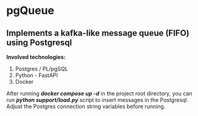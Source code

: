 # pgQueue

## Implements a kafka-like message queue (FIFO) using Postgresql

**Involved technologies:**
1. Postgres / PL/pgSQL
2. Python - FastAPI
3. Docker 
   
After running ***docker compose up -d*** in the project root directory, you can run ***python support/load.py*** script to insert messages in the Postgresql. Adjust the Postgres connection string variables before running.







